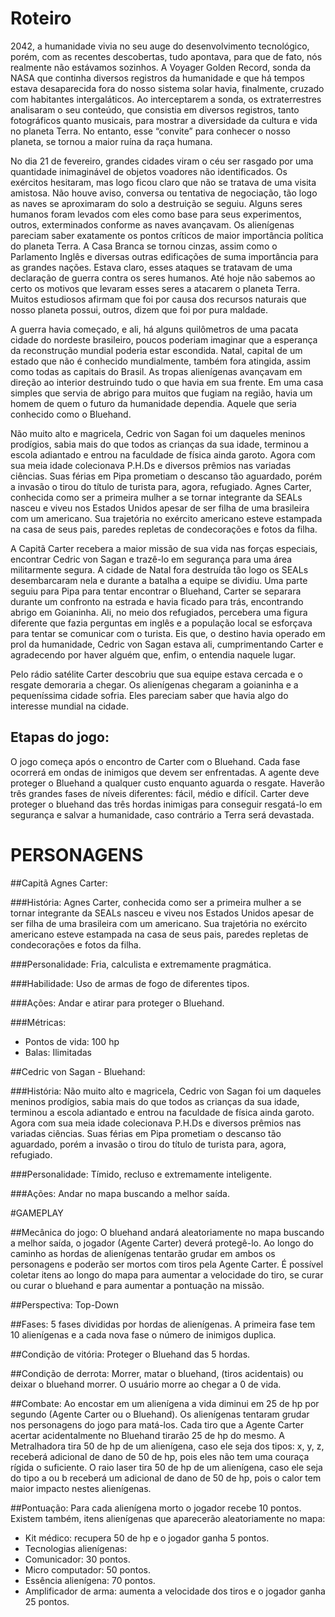 # Roteiro

2042, a humanidade vivia no seu auge do desenvolvimento tecnológico, porém, com as recentes descobertas, tudo apontava, para que de fato, nós realmente não estávamos sozinhos. A Voyager Golden Record, sonda da NASA que continha diversos registros da humanidade e que há tempos estava desaparecida fora do nosso sistema solar havia, finalmente, cruzado com habitantes intergaláticos. Ao interceptarem a sonda, os extraterrestres analisaram o seu conteúdo, que consistia em diversos registros, tanto fotográficos quanto musicais, para mostrar a diversidade da cultura e vida no planeta Terra. No entanto, esse “convite” para conhecer o nosso planeta, se tornou a maior ruína da raça humana. 

No dia 21 de fevereiro, grandes cidades viram o céu ser rasgado por uma quantidade inimaginável de objetos voadores não identificados. Os exércitos hesitaram, mas logo ficou claro que não se tratava de uma visita amistosa. Não houve aviso, conversa ou tentativa de negociação, tão logo as naves se aproximaram do solo a destruição se seguiu. Alguns seres humanos foram levados com eles como base para seus experimentos, outros, exterminados conforme as naves avançavam. Os alienígenas pareciam saber exatamente os pontos críticos de maior importância política do planeta Terra. A Casa Branca se tornou cinzas, assim como o Parlamento Inglês e diversas outras edificações de suma importância para as grandes nações. Estava claro, esses ataques se tratavam de uma declaração de guerra contra os seres humanos.
Até hoje não sabemos ao certo os motivos que levaram esses seres a atacarem o planeta Terra. Muitos estudiosos afirmam que foi por causa dos recursos naturais que nosso planeta possui, outros, dizem que foi por pura maldade.

A guerra havia começado, e ali, há alguns quilômetros de uma pacata cidade do nordeste brasileiro, poucos poderiam imaginar que a esperança da reconstrução mundial poderia estar escondida. Natal, capital de um estado que não é conhecido mundialmente, também fora atingida, assim como todas as capitais do Brasil. As tropas alienígenas avançavam em direção ao interior destruindo tudo o que havia em sua frente. Em uma casa simples que servia de abrigo para muitos que fugiam na região, havia um homem de quem o futuro da humanidade dependia. Aquele que seria conhecido como o Bluehand.

Não muito alto e magricela,  Cedric von Sagan foi um daqueles meninos prodígios, sabia mais do que todos as crianças da sua idade, terminou a escola adiantado e entrou na faculdade de física ainda garoto. Agora com sua meia idade colecionava P.H.Ds e diversos prêmios nas variadas ciências. Suas férias em Pipa prometiam o descanso tão aguardado, porém a invasão o tirou do título de turista para, agora, refugiado.
Agnes Carter, conhecida como ser a primeira mulher a se tornar integrante da SEALs nasceu e viveu nos Estados Unidos apesar de ser filha de uma brasileira com um americano. Sua trajetória no exército americano esteve estampada na casa de seus pais, paredes repletas de condecorações e fotos da filha.

A Capitã Carter recebera a maior missão de sua vida nas forças especiais, encontrar Cedric von Sagan e trazê-lo em segurança para uma área militarmente segura. A cidade de Natal fora destruída tão logo os SEALs desembarcaram nela e durante a batalha a equipe se dividiu. Uma parte seguiu para Pipa para tentar encontrar o Bluehand, Carter se separara durante um confronto na estrada e havia ficado para trás, encontrando abrigo em Goianinha. Ali, no meio dos refugiados, percebera uma figura diferente que fazia perguntas em inglês e a população local se esforçava para tentar se comunicar com o turista. Eis que, o destino havia operado em prol da humanidade, Cedric von Sagan estava ali, cumprimentando Carter e agradecendo por haver alguém que, enfim, o entendia naquele lugar.

Pelo rádio satélite Carter descobriu que sua equipe estava cercada e o resgate demoraria a chegar. Os alienígenas chegaram a goianinha e a pequeníssima cidade sofria. Eles pareciam saber que havia algo do interesse mundial na cidade.

## Etapas do jogo:
O jogo começa após o encontro de Carter com o Bluehand. Cada fase ocorrerá em ondas de inimigos que devem ser enfrentadas. A agente deve proteger o Bluehand a qualquer custo enquanto aguarda o resgate. Haverão três grandes fases de níveis diferentes: fácil, médio e difícil. Carter deve proteger o bluehand das três hordas inimigas para conseguir resgatá-lo em segurança e salvar a humanidade, caso contrário a Terra será devastada.

# PERSONAGENS

##Capitã Agnes Carter:


###História: 
Agnes Carter, conhecida como ser a primeira mulher a se tornar integrante da SEALs nasceu e viveu nos Estados Unidos apesar de ser filha de uma brasileira com um americano. Sua trajetória no exército americano esteve estampada na casa de seus pais, paredes repletas de condecorações e fotos da filha.

###Personalidade:
Fria, calculista e extremamente pragmática.

###Habilidade:
Uso de armas de fogo de diferentes tipos.

###Ações:
Andar e atirar para proteger o Bluehand.

###Métricas:
- Pontos de vida: 100 hp
- Balas: Ilimitadas

##Cedric von Sagan - Bluehand:


###História:
Não muito alto e magricela,  Cedric von Sagan foi um daqueles meninos prodígios, sabia mais do que todos as crianças da sua idade, terminou a escola adiantado e entrou na faculdade de física ainda garoto. Agora com sua meia idade colecionava P.H.Ds e diversos prêmios nas variadas ciências. Suas férias em Pipa prometiam o descanso tão aguardado, porém a invasão o tirou do título de turista para, agora, refugiado.

###Personalidade:
Tímido, recluso e extremamente inteligente.

###Ações:
Andar no mapa buscando a melhor saída.

#GAMEPLAY

##Mecânica do jogo:
O bluehand andará aleatoriamente no mapa buscando a melhor saída, o jogador (Agente Carter) deverá protegê-lo. Ao longo do caminho as hordas de alienígenas tentarão grudar em ambos os personagens e poderão ser mortos com tiros pela Agente Carter. É possível coletar itens ao longo do mapa para aumentar a velocidade do tiro, se curar ou curar o bluehand e para aumentar a pontuação na missão.

##Perspectiva:
Top-Down

##Fases:
5 fases divididas por hordas de alienígenas. A primeira fase tem 10 alienígenas e a cada nova fase o número de inimigos duplica.

##Condição de vitória:
Proteger o Bluehand das 5 hordas.

##Condição de derrota:
Morrer, matar o bluehand, (tiros acidentais) ou deixar o bluehand morrer. O usuário morre ao chegar a 0 de vida.

##Combate:
Ao encostar em um alienígena a vida diminui em 25 de hp por segundo (Agente Carter ou o Bluehand). Os alienígenas tentaram grudar nos personagens do jogo para matá-los. Cada tiro que a Agente Carter acertar acidentalmente no Bluehand tirarão 25 de hp do mesmo. A Metralhadora tira 50 de hp de um alienígena, caso ele seja dos tipos: x, y, z, receberá adicional de dano de 50 de hp, pois eles não tem uma couraça rígida o suficiente. O raio laser tira 50 de hp de um alienígena, caso ele seja do tipo a ou b receberá um adicional de dano de 50 de hp, pois o calor tem maior impacto nestes alienígenas.

##Pontuação:
Para cada alienígena morto o jogador recebe 10 pontos. Existem também, itens alienígenas que aparecerão aleatoriamente no mapa:
- Kit médico: recupera 50 de hp e o jogador ganha 5 pontos.
- Tecnologias alienígenas:
- Comunicador: 30 pontos.
- Micro computador: 50 pontos.
- Essência alienígena: 70 pontos.
- Amplificador de arma: aumenta a velocidade dos tiros e o jogador ganha 25 pontos.
